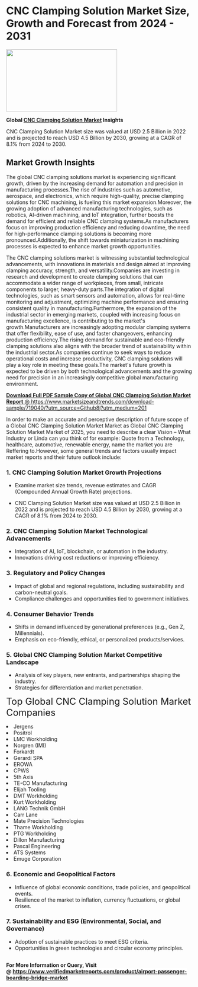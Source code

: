 <H1>CNC Clamping Solution Market Size, Growth and Forecast from 2024 - 2031</H1><img class="aligncenter size-medium wp-image-584254" src="https://thirdeyenews.in/wp-content/uploads/2024/09/Global-Market-Research-300x168.jpeg" alt="" width="300" height="168" /><p><strong>Global&nbsp;<a href="https://www.marketsizeandtrends.com/download-sample/719040/?utm_source=Github8j?utm_medium=201">CNC Clamping Solution Market</a> Insights</strong></p><p>CNC Clamping Solution Market size was valued at USD 2.5 Billion in 2022 and is projected to reach USD 4.5 Billion by 2030, growing at a CAGR of 8.1% from 2024 to 2030.</p><p><h2>Market Growth Insights</h2> The global CNC clamping solutions market is experiencing significant growth, driven by the increasing demand for automation and precision in manufacturing processes.The rise of industries such as automotive, aerospace, and electronics, which require high-quality, precise clamping solutions for CNC machining, is fueling this market expansion.Moreover, the growing adoption of advanced manufacturing technologies, such as robotics, AI-driven machining, and IoT integration, further boosts the demand for efficient and reliable CNC clamping systems.As manufacturers focus on improving production efficiency and reducing downtime, the need for high-performance clamping solutions is becoming more pronounced.Additionally, the shift towards miniaturization in machining processes is expected to enhance market growth opportunities.<p><a href="#"></a></p> The CNC clamping solutions market is witnessing substantial technological advancements, with innovations in materials and design aimed at improving clamping accuracy, strength, and versatility.Companies are investing in research and development to create clamping solutions that can accommodate a wider range of workpieces, from small, intricate components to larger, heavy-duty parts.The integration of digital technologies, such as smart sensors and automation, allows for real-time monitoring and adjustment, optimizing machine performance and ensuring consistent quality in manufacturing.Furthermore, the expansion of the industrial sector in emerging markets, coupled with increasing focus on manufacturing excellence, is contributing to the market's growth.Manufacturers are increasingly adopting modular clamping systems that offer flexibility, ease of use, and faster changeovers, enhancing production efficiency.The rising demand for sustainable and eco-friendly clamping solutions also aligns with the broader trend of sustainability within the industrial sector.As companies continue to seek ways to reduce operational costs and increase productivity, CNC clamping solutions will play a key role in meeting these goals.The market's future growth is expected to be driven by both technological advancements and the growing need for precision in an increasingly competitive global manufacturing environment.<p><a href="#"></p><p><span class=""><strong>Download Full PDF Sample Copy of Global CNC Clamping Solution Market Report</strong> @ <a href="https://www.marketsizeandtrends.com/download-sample/719040/?utm_source=Github8j?utm_medium=201" target="_blank">https://www.marketsizeandtrends.com/download-sample/719040/?utm_source=Github8j?utm_medium=201</a></span></p><p>In order to make an accurate and perceptive description of future scope of a Global&nbsp;CNC Clamping Solution Market Market as Global&nbsp;CNC Clamping Solution Market Market of 2025, you need to describe a clear Vision &ndash; What Industry or Linda can you think of for example: Quote from a Technology, healthcare, automotive, renewable energy, name the market you are Reffering to.However, some general trends and factors usually impact market reports and their future outlook include:</p><h3>1.&nbsp;<strong>CNC Clamping Solution Market Growth Projections</strong></h3><ul><li>Examine market size trends, revenue estimates and CAGR (Compounded Annual Growth Rate) projections.</li><li><p>CNC Clamping Solution Market size was valued at USD 2.5 Billion in 2022 and is projected to reach USD 4.5 Billion by 2030, growing at a CAGR of 8.1% from 2024 to 2030.</p></li></ul><h3>2.&nbsp;<strong>CNC Clamping Solution Market Technological Advancements</strong></h3><ul><li>Integration of AI, IoT, blockchain, or automation in the industry.</li><li>Innovations driving cost reductions or improving efficiency.</li></ul><h3>3.&nbsp;<strong>Regulatory and Policy Changes</strong></h3><ul><li>Impact of global and regional regulations, including sustainability and carbon-neutral goals.</li><li>Compliance challenges and opportunities tied to government initiatives.</li></ul><h3>4.&nbsp;<strong>Consumer Behavior Trends</strong></h3><ul><li>Shifts in demand influenced by generational preferences (e.g., Gen Z, Millennials).</li><li>Emphasis on eco-friendly, ethical, or personalized products/services.</li></ul><h3>5.&nbsp;<strong>Global CNC Clamping Solution Market Competitive Landscape</strong></h3><ul><li>Analysis of key players, new entrants, and partnerships shaping the industry.</li><li>Strategies for differentiation and market penetration.</li></ul><p data-pm-slice="1 1 []"><span style="color: inherit; font-family: inherit; font-size: 25px;">Top Global CNC Clamping Solution Market Companies</span></p><div class="" data-test-id=""><p><li>Jergens</li><li> Positrol</li><li> LMC Workholding</li><li> Norgren (IMI)</li><li> Forkardt</li><li> Gerardi SPA</li><li> EROWA</li><li> CPWS</li><li> 5th Axis</li><li> TE-CO Manufacturing</li><li> Elijah Tooling</li><li> DMT Workholding</li><li> Kurt Workholding</li><li> LANG Technik GmbH</li><li> Carr Lane</li><li> Mate Precision Technologies</li><li> Thame Workholding</li><li> PTG Workholding</li><li> Dillon Manufacturing</li><li> Pascal Engineering</li><li> ATS Systems</li><li> Emuge Corporation</li></p></div><h3>6.&nbsp;<strong>Economic and Geopolitical Factors</strong></h3><ul><li>Influence of global economic conditions, trade policies, and geopolitical events.</li><li>Resilience of the market to inflation, currency fluctuations, or global crises.</li></ul><h3>7.&nbsp;<strong>Sustainability and ESG (Environmental, Social, and Governance)</strong></h3><ul><li>Adoption of sustainable practices to meet ESG criteria.</li><li>Opportunities in green technologies and circular economy principles.</li></ul><h2><strong style="font-size: 14px;">For More Information or Query, Visit @&nbsp;</strong><a style="background-color: #ffffff; font-size: 14px;" href="https://www.marketsizeandtrends.com/report/cnc-clamping-solution-market/" target="_blank">https://www.verifiedmarketreports.com/product/airport-passenger-boarding-bridge-market</a></h2>